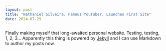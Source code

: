 ```yaml
---
layout: post
title: "Nathaniel Silveira, Famous YouTuber, Launches First Site"
date: 2024-07-29
---
```


Finally making myself that long-awaited personal website. Testing, testing, 1, 2, 3...
Apparently this thing is powered by [Jekyll](http://jekyllrb.com) and I can use Markdown to author my posts now.
